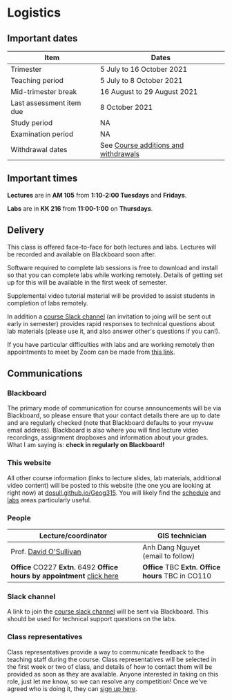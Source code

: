 # Logistics
## Important dates

Item | Dates
 -- | --
Trimester | 5 July to 16 October 2021
Teaching period | 5 July to 8 October 2021
Mid-trimester break | 16 August to 29 August 2021
Last assessment item due | 8 October 2021
Study period | NA
Examination period | NA
Withdrawal dates | See [Course additions and  withdrawals](https://www.wgtn.ac.nz/home/admisenrol/payments/withdrawalsrefunds "Course additions and withdrawals")

## Important times
**Lectures** are in **AM 105** from **1:10-2:00 Tuesdays** and **Fridays**.

**Labs** are in **KK 216** from **11:00-1:00** on **Thursdays**.

## Delivery
This class is offered face-to-face for both lectures and labs. Lectures will be recorded and available on Blackboard soon after.

Software required to complete lab sessions is free to download and install so that you can complete labs while working remotely. Details of getting set up for this will be available in the first week of semester.

Supplemental video tutorial material will be provided to assist students in completion of labs remotely.

In addition a [course Slack channel](https://vuwgeog315t22021.slack.com/ "Course slack channel") (an invitation to joing will be sent out early in semester) provides rapid responses to technical questions about lab materials (please use it, and also answer other's questions if you can!).

If you have particular difficulties with labs and are working remotely then appointments to meet by Zoom can be made from [this link](https://calendly.com/dosullivan "Schedule an office hours appointment").

## Communications
### Blackboard
The primary mode of communication for course announcements will be via Blackboard, so please ensure that your contact details there are up to date and are regularly checked (note that Blackboard defaults to your myvuw email address). Blackboard is also where you will find lecture video recordings, assignment dropboxes and information about your grades. What I am saying is: **check in regularly on Blackboard!**

### This website
All other course information (links to lecture slides, lab materials, additional video content) will be posted to this website (the one you are looking at right now) at [dosull.github.io/Geog315](https://dosull.github.io/Geog315). You will likely find the [schedule](schedule.md "Course chedule") and [labs](labs.md "Lab materials") areas particularly useful.

### People

| Lecture/coordinator | GIS technician |
| -- | -- |
|Prof. [David O'Sullivan](mailto:david.osullivan@vuw.ac.nz "email")| Anh Dang Nguyet (email to follow)|
|**Office** CO227 **Extn.** 6492 **Office hours by appointment** [click here](https://calendly.com/dosullivan "Schedule an office hours appointment")| **Office** TBC **Extn.** **Office hours** TBC in CO110|

### Slack channel
A link to join the [course slack channel](https://vuwgeog315t22021.slack.com/ "Course slack channel") will be sent via Blackboard. This should be used for technical support questions on the labs.

### Class representatives
Class representatives provide a way to communicate feedback to the teaching staff during the course. Class representatives will be selected in the first week or two of class, and details of how to contact them will be provided as soon as they are available. Anyone interested in taking on this role, just let me know, so we can resolve any competition! Once we've agreed who is doing it, they can [sign up here](https://www.vuwsa.org.nz/class-representatives "VUWSA class representatives signup").
